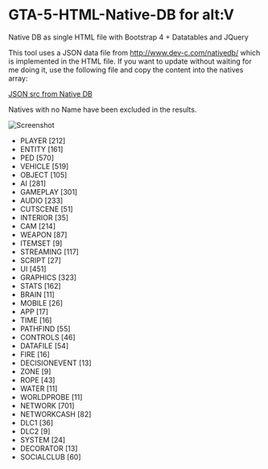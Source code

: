 # GTA-5-HTML-Native-DB for alt:V 

Native DB as single HTML file with Bootstrap 4 + Datatables and JQuery

This tool uses a JSON data file from http://www.dev-c.com/nativedb/ which is implemented in the HTML file.
If you want to update without waiting for me doing it, use the following file and copy the content into the natives array:

[JSON src from Native DB](http://www.dev-c.com/nativedb/natives.json)

Natives with no Name have been excluded in the results.

![Screenshot](https://i.gyazo.com/26771982621b7d837f4730362de1547c.png)

- PLAYER [212]
- ENTITY [161]
- PED [570]
- VEHICLE [519]
- OBJECT [105]
- AI [281]
- GAMEPLAY [301]
- AUDIO [233]
- CUTSCENE [51]
- INTERIOR [35]
- CAM [214]
- WEAPON [87]
- ITEMSET [9]
- STREAMING [117]
- SCRIPT [27]
- UI [451]
- GRAPHICS [323]
- STATS [162]
- BRAIN [11]
- MOBILE [26]
- APP [17]
- TIME [16]
- PATHFIND [55]
- CONTROLS [46]
- DATAFILE [54]
- FIRE [16]
- DECISIONEVENT [13]
- ZONE [9]
- ROPE [43]
- WATER [11]
- WORLDPROBE [11]
- NETWORK [701]
- NETWORKCASH [82]
- DLC1 [36]
- DLC2 [9]
- SYSTEM [24]
- DECORATOR [13]
- SOCIALCLUB [60]

